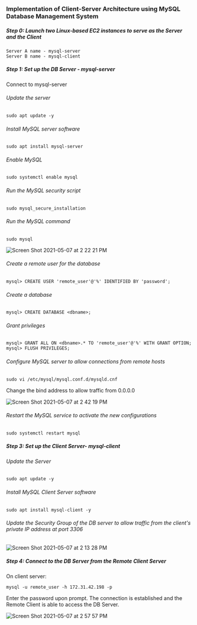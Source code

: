 
### Implementation of Client-Server Architecture using MySQL Database Management System

##### Step 0: Launch two Linux-based EC2 instances to serve as the Server and the Client
```
Server A name - mysql-server
Server B name - mysql-client
```

##### Step 1: Set up the DB Server - mysql-server

Connect to mysql-server

###### Update the server 
```
sudo apt update -y
```
###### Install MySQL server software
```
sudo apt install mysql-server
```
###### Enable MySQL
```
sudo systemctl enable mysql
```
###### Run the MySQL security script
```
sudo mysql_secure_installation
```
###### Run the MySQL command
```
sudo mysql
```


![Screen Shot 2021-05-07 at 2 22 21 PM](https://user-images.githubusercontent.com/44268796/117492510-ade1f800-af3f-11eb-9291-3062436b08fb.png)


###### Create a remote user for the database
```
mysql> CREATE USER 'remote_user'@'%' IDENTIFIED BY 'password';
```
###### Create a database
```
mysql> CREATE DATABASE <dbname>;
```
###### Grant privileges
```
mysql> GRANT ALL ON <dbname>.* TO 'remote_user'@'%' WITH GRANT OPTION;
mysql> FLUSH PRIVILEGES;
```
###### Configure MySQL server to allow connections from remote hosts

```
sudo vi /etc/mysql/mysql.conf.d/mysqld.cnf 
```
Change the bind address to allow traffic from 0.0.0.0


![Screen Shot 2021-05-07 at 2 42 19 PM](https://user-images.githubusercontent.com/44268796/117494572-80e31480-af42-11eb-8433-1f2a6b61f4a8.png)


###### Restart the MySQL service to activate the new configurations
```
sudo systemctl restart mysql
```

##### Step 3: Set up the Client Server- mysql-client

###### Update the Server
```
sudo apt update -y
```
###### Install MySQL Client Server software
```
sudo apt install mysql-client -y
```
###### Update the Security Group of the DB server to allow traffic from the client's private IP address at port 3306



![Screen Shot 2021-05-07 at 2 13 28 PM](https://user-images.githubusercontent.com/44268796/117491720-8dfe0480-af3e-11eb-9520-8f79661d938f.png)


##### Step 4: Connect to the DB Server from the Remote Client Server

On client server:
```
mysql -u remote_user -h 172.31.42.198 -p 
```
Enter the password upon prompt. The connection is established and the Remote Client is able to access the DB Server.


![Screen Shot 2021-05-07 at 2 57 57 PM](https://user-images.githubusercontent.com/44268796/117496179-ab35d180-af44-11eb-9e4a-3e18183b9787.png)






















